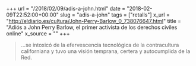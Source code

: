 +++
url = "/2018/02/09/adis-a-john.html"
date = "2018-02-09T22:52:00+00:00"
slug = "adis-a-john"
tags = ["retalls"]
x_url = "http://eldiario.es/cultura/John-Perry-Barlow_0_738076647.html"
title = "Adiós a John Perry Barlow, el primer activista de los derechos civiles online"
x_source = ""
+++


> …se intoxicó de la efervescencia tecnológica de la contracultura californiana y tuvo una visión temprana, certera y autocumplida de la Red.

